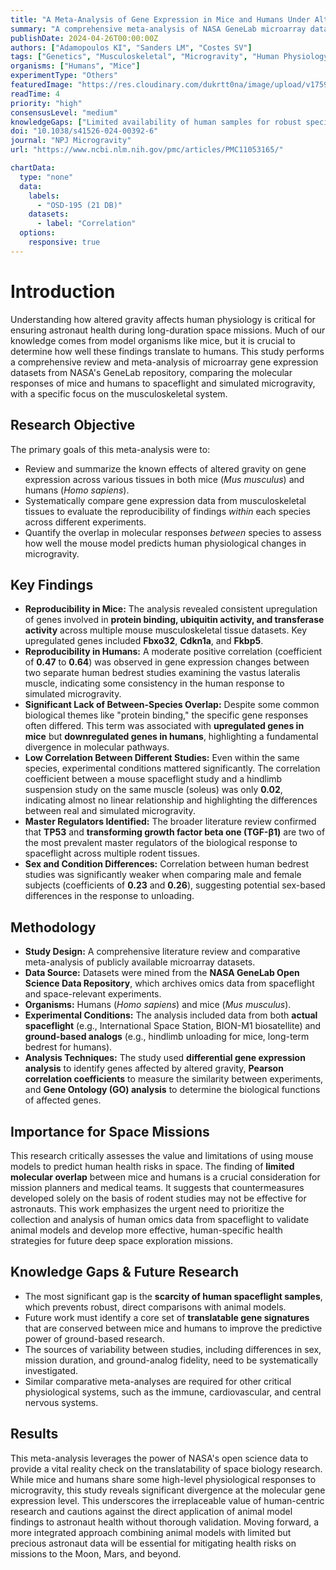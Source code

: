 ```yaml
---
title: "A Meta-Analysis of Gene Expression in Mice and Humans Under Altered Gravity"
summary: "A comprehensive meta-analysis of NASA GeneLab microarray data reveals consistent gene expression changes in the musculoskeletal systems of mice under altered gravity. While some reproducibility exists within species, there is very limited overlap between mouse and human responses, highlighting the challenge of translating animal model findings to astronaut health."
publishDate: 2024-04-26T00:00:00Z
authors: ["Adamopoulos KI", "Sanders LM", "Costes SV"]
tags: ["Genetics", "Musculoskeletal", "Microgravity", "Human Physiology", "Animals"]
organisms: ["Humans", "Mice"]
experimentType: "Others"
featuredImage: "https://res.cloudinary.com/dukrtt0na/image/upload/v1759654761/kpt6fmqnmzum6v7lszr8.jpg"
readTime: 4
priority: "high"
consensusLevel: "medium"
knowledgeGaps: ["Limited availability of human samples for robust species comparison", "Which specific gene signatures from mice are truly reflective of human responses", "The biological and technical factors causing low correlation between similar experiments", "The degree of species-specific responses in other physiological systems beyond musculoskeletal"]
doi: "10.1038/s41526-024-00392-6"
journal: "NPJ Microgravity"
url: "https://www.ncbi.nlm.nih.gov/pmc/articles/PMC11053165/"

chartData:
  type: "none"
  data:
    labels:
      - "OSD-195 (21 DB)"
    datasets:
      - label: "Correlation"
  options:
    responsive: true
---
```


# Introduction
Understanding how altered gravity affects human physiology is critical for ensuring astronaut health during long-duration space missions. Much of our knowledge comes from model organisms like mice, but it is crucial to determine how well these findings translate to humans. This study performs a comprehensive review and meta-analysis of microarray gene expression datasets from NASA's GeneLab repository, comparing the molecular responses of mice and humans to spaceflight and simulated microgravity, with a specific focus on the musculoskeletal system.

## Research Objective
The primary goals of this meta-analysis were to:
- Review and summarize the known effects of altered gravity on gene expression across various tissues in both mice (*Mus musculus*) and humans (*Homo sapiens*).
- Systematically compare gene expression data from musculoskeletal tissues to evaluate the reproducibility of findings *within* each species across different experiments.
- Quantify the overlap in molecular responses *between* species to assess how well the mouse model predicts human physiological changes in microgravity.

## Key Findings
- **Reproducibility in Mice:** The analysis revealed consistent upregulation of genes involved in **protein binding, ubiquitin activity, and transferase activity** across multiple mouse musculoskeletal tissue datasets. Key upregulated genes included **Fbxo32**, **Cdkn1a**, and **Fkbp5**.
- **Reproducibility in Humans:** A moderate positive correlation (coefficient of **0.47** to **0.64**) was observed in gene expression changes between two separate human bedrest studies examining the vastus lateralis muscle, indicating some consistency in the human response to simulated microgravity.
- **Significant Lack of Between-Species Overlap:** Despite some common biological themes like "protein binding," the specific gene responses often differed. This term was associated with **upregulated genes in mice** but **downregulated genes in humans**, highlighting a fundamental divergence in molecular pathways.
- **Low Correlation Between Different Studies:** Even within the same species, experimental conditions mattered significantly. The correlation coefficient between a mouse spaceflight study and a hindlimb suspension study on the same muscle (soleus) was only **0.02**, indicating almost no linear relationship and highlighting the differences between real and simulated microgravity.
- **Master Regulators Identified:** The broader literature review confirmed that **TP53** and **transforming growth factor beta one (TGF-β1)** are two of the most prevalent master regulators of the biological response to spaceflight across multiple rodent tissues.
- **Sex and Condition Differences:** Correlation between human bedrest studies was significantly weaker when comparing male and female subjects (coefficients of **0.23** and **0.26**), suggesting potential sex-based differences in the response to unloading.

## Methodology
- **Study Design:** A comprehensive literature review and comparative meta-analysis of publicly available microarray datasets.
- **Data Source:** Datasets were mined from the **NASA GeneLab Open Science Data Repository**, which archives omics data from spaceflight and space-relevant experiments.
- **Organisms:** Humans (*Homo sapiens*) and mice (*Mus musculus*).
- **Experimental Conditions:** The analysis included data from both **actual spaceflight** (e.g., International Space Station, BION-M1 biosatellite) and **ground-based analogs** (e.g., hindlimb unloading for mice, long-term bedrest for humans).
- **Analysis Techniques:** The study used **differential gene expression analysis** to identify genes affected by altered gravity, **Pearson correlation coefficients** to measure the similarity between experiments, and **Gene Ontology (GO) analysis** to determine the biological functions of affected genes.

## Importance for Space Missions
This research critically assesses the value and limitations of using mouse models to predict human health risks in space. The finding of **limited molecular overlap** between mice and humans is a crucial consideration for mission planners and medical teams. It suggests that countermeasures developed solely on the basis of rodent studies may not be effective for astronauts. This work emphasizes the urgent need to prioritize the collection and analysis of human omics data from spaceflight to validate animal models and develop more effective, human-specific health strategies for future deep space exploration missions.

## Knowledge Gaps & Future Research
- The most significant gap is the **scarcity of human spaceflight samples**, which prevents robust, direct comparisons with animal models.
- Future work must identify a core set of **translatable gene signatures** that are conserved between mice and humans to improve the predictive power of ground-based research.
- The sources of variability between studies, including differences in sex, mission duration, and ground-analog fidelity, need to be systematically investigated.
- Similar comparative meta-analyses are required for other critical physiological systems, such as the immune, cardiovascular, and central nervous systems.

## Results
This meta-analysis leverages the power of NASA's open science data to provide a vital reality check on the translatability of space biology research. While mice and humans share some high-level physiological responses to microgravity, this study reveals significant divergence at the molecular gene expression level. This underscores the irreplaceable value of human-centric research and cautions against the direct application of animal model findings to astronaut health without thorough validation. Moving forward, a more integrated approach combining animal models with limited but precious astronaut data will be essential for mitigating health risks on missions to the Moon, Mars, and beyond.